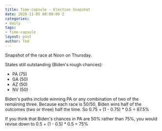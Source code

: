 ```yaml
---
title: Time-capsule - Election Snapshot
date: 2020-11-05 00:00:00 Z
categories:
- daily
tags:
- time-capsule
layout: post
author: Ted
---
```


Snapshot of the race at Noon on Thursday.

States still outstanding (Biden's rough chances):
- PA (75)
- GA (50)
- AZ (50)
- NV (50)

Biden's paths include winning PA or any combination of two of the remaining three. 
Because each race is 50/50, Biden wins half of the outcomes (two or three) half the time.
So 0.75 + (1 - 0.75) * 0.5 = 87.5%

If you think that Biden's chances in PA are 50% rather than 75%, you would revise down to 0.5 + (1 - 0.5) * 0.5 = 75% 
